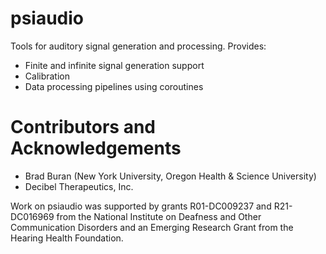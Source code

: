 # psiaudio

Tools for auditory signal generation and processing. Provides:

* Finite and infinite signal generation support
* Calibration
* Data processing pipelines using coroutines


# Contributors and Acknowledgements

* Brad Buran (New York University, Oregon Health & Science University)
* Decibel Therapeutics, Inc.

Work on psiaudio was supported by grants R01-DC009237 and R21-DC016969 from the National Institute on Deafness and Other Communication Disorders and an Emerging Research Grant from the Hearing Health Foundation.
